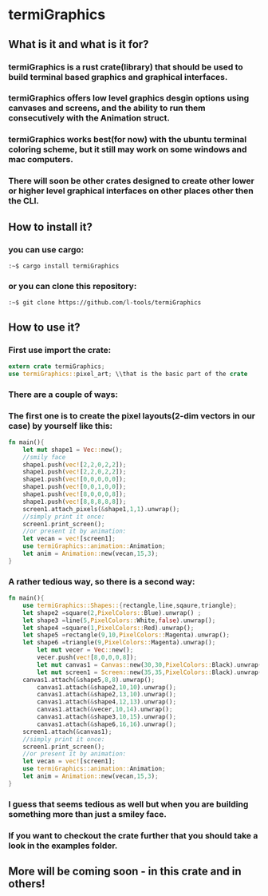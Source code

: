 # termiGraphics
## What is it and what is it for?

### termiGraphics is a rust crate(library) that should be used to build terminal based graphics and graphical interfaces.
### termiGraphics offers low level graphics desgin options using canvases and screens, and the ability to run them consecutively with the Animation struct.
### termiGraphics works best(for now) with the ubuntu terminal coloring scheme, but it still may work on some windows and mac computers.
### There will soon be other crates designed to create other lower or higher level graphical interfaces on other places other then the CLI.

## How to install it?

### you can use cargo:
```console
:~$ cargo install termiGraphics
```
### or you can clone this repository:
```console
:~$ git clone https://github.com/l-tools/termiGraphics
```

## How to use it?

### First use import the crate:
```rust
extern crate termiGraphics;  
use termiGraphics::pixel_art; \\that is the basic part of the crate  
```

### There are a couple of ways:
### The first one is to create the pixel layouts(2-dim vectors in our case) by yourself like this:
```rust
fn main(){                                                             
	let mut shape1 = Vec::new();                                       
	//smily face                                         
	shape1.push(vec![2,2,0,2,2]);                                      
	shape1.push(vec![2,2,0,2,2]);                                      
	shape1.push(vec![0,0,0,0,0]);                                          
	shape1.push(vec![0,0,1,0,0]);                                          
	shape1.push(vec![8,0,0,0,8]);                                          
	shape1.push(vec![8,8,8,8,8]); 
	screen1.attach_pixels(&shape1,1,1).unwrap();
	//simply print it once:
	screen1.print_screen();
	//or present it by animation:
	let vecan = vec![screen1];
	use termiGraphics::animation::Animation;
	let anim = Animation::new(vecan,15,3);
}
```
### A rather tedious way, so there is a second way:
```rust
fn main(){                                                             
	use termiGraphics::Shapes::{rectangle,line,sqaure,triangle};
	let shape2 =square(2,PixelColors::Blue).unwrap() ;                 
	let shape3 =line(5,PixelColors::White,false).unwrap();             
	let shape4 =square(1,PixelColors::Red).unwrap();                       
	let shape5 =rectangle(9,10,PixelColors::Magenta).unwrap();             
	let shape6 =triangle(9,PixelColors::Magenta).unwrap();                 
    	let mut vecer = Vec::new();                                            
    	vecer.push(vec![8,0,0,0,8]);                                           
    	let mut canvas1 = Canvas::new(30,30,PixelColors::Black).unwrap();      
    	let mut screen1 = Screen::new(35,35,PixelColors::Black).unwrap();   
	canvas1.attach(&shape5,8,8).unwrap();                              
    	canvas1.attach(&shape2,10,10).unwrap();                                
    	canvas1.attach(&shape2,13,10).unwrap();                                
    	canvas1.attach(&shape4,12,13).unwrap();                                
    	canvas1.attach(&vecer,10,14).unwrap();                                 
    	canvas1.attach(&shape3,10,15).unwrap();                                
    	canvas1.attach(&shape6,16,16).unwrap();   
	screen1.attach(&canvas1);
	//simply print it once:
	screen1.print_screen();
	//or present it by animation:
	let vecan = vec![screen1];
	use termiGraphics::animation::Animation;
	let anim = Animation::new(vecan,15,3);
}
```
### I guess that seems tedious as well but when you are building something more than just a smiley face.

### If you want to checkout the crate further that you should take a look in the examples folder.


## More will be coming soon - in this crate and in others!
